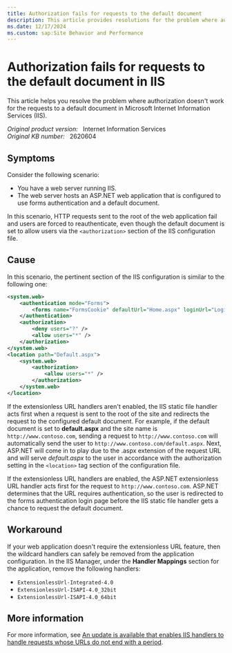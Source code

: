 ```yaml
---
title: Authorization fails for requests to the default document
description: This article provides resolutions for the problem where authorization fails for requests to the default document even though the default document is allowed in the authorization tag.
ms.date: 12/17/2024
ms.custom: sap:Site Behavior and Performance
---
```

# Authorization fails for requests to the default document in IIS

This article helps you resolve the problem where authorization doesn't work for the requests to a default document in Microsoft Internet Information Services (IIS).

_Original product version:_ &nbsp; Internet Information Services  
_Original KB number:_ &nbsp; 2620604

## Symptoms

Consider the following scenario:

- You have a web server running IIS.
- The web server hosts an ASP.NET web application that is configured to use forms authentication and a default document.

In this scenario, HTTP requests sent to the root of the web application fail and users are forced to reauthenticate, even though the default document is set to allow users via the `<authorization>` section of the IIS configuration file.

## Cause

In this scenario, the pertinent section of the IIS configuration is similar to the following one:

```xml
<system.web>
    <authentication mode="Forms">
        <forms name="FormsCookie" defaultUrl="Home.aspx" loginUrl="Login.aspx" path="/" />
    </authentication>
    <authorization>
        <deny users="?" />
        <allow users="*" />
    </authorization>
</system.web>
<location path="Default.aspx">
    <system.web>
        <authorization>
            <allow users="*" />
        </authorization>
    </system.web>
</location>
```

If the extensionless URL handlers aren't enabled, the IIS static file handler acts first when a request is sent to the root of the site and redirects the request to the configured default document. For example, if the default document is set to **default.aspx** and the site name is `http://www.contoso.com`, sending a request to `http://www.contoso.com` will automatically send the user to `http://www.contoso.com/default.aspx`. Next, ASP.NET will come in to play due to the .aspx extension of the request URL and will serve *default.aspx* to the user in accordance with the authorization setting in the `<location>` tag section of the configuration file.

If the extensionless URL handlers are enabled, the ASP.NET extensionless URL handler acts first for the request to `http://www.contoso.com`. ASP.NET determines that the URL requires authentication, so the user is redirected to the forms authentication login page before the IIS static file handler gets a chance to request the default document.

## Workaround

If your web application doesn't require the extensionless URL feature, then the wildcard handlers can safely be removed from the application configuration. In the IIS Manager, under the **Handler Mappings** section for the application, remove the following handlers:

- `ExtensionlessUrl-Integrated-4.0`
- `ExtensionlessUrl-ISAPI-4.0_32bit`
- `ExtensionlessUrl-ISAPI-4.0_64bit`

## More information

For more information, see [An update is available that enables IIS handlers to handle requests whose URLs do not end with a period](https://support.microsoft.com/help/980368).
